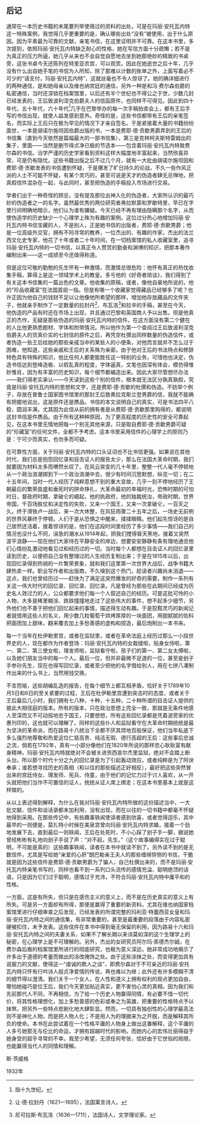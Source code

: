 ## 后记

通常在一本历史书籍的末尾要列举使用过的资料的出处，可是在玛丽·安托瓦内特这一特殊案例，我觉得几乎更重要的是，确认哪些出处“没有”被使用，出于什么原因。因为平素最为可靠的文献，亲笔书信，在这里证明并不可靠。在这本书里，多次提到，依照玛丽·安托瓦内特缺乏耐心的性格，她在写信方面十分疏懒；若不是为真正的压力所逼，她几乎从来也不会自觉自愿地去坐到她那绝妙的精致的书桌旁，这张书桌今天还陈列在特里亚农宫，可以观赏。因此在她逝世之后十年，几乎没有什么出自她手笔的书信为人所知，除了那难以计数的账单之外，上面写着必不可少的“请支付，玛丽·安托瓦内特”，这就丝毫也不令人惊讶了。她的确详细进行的两种通信，是和她母亲以及维也纳宫廷的通信，另外一种是和冯·费尔森伯爵的私密通信，当时还深锁在档案馆里，以后还有半个世纪也不得公之于世，少数几封已经发表的，王后致波利涅克伯爵夫人的信函原件，也同样不可得见。因此到四十年代，五十年代，六十年代[^1]几乎在巴黎举办的每一次手稿拍卖会上，都有王后手写的书信出现，就使人益发感到意外。奇怪的是，这些书信都带有王后的亲笔签名，而实际上王后只在极为罕见的情况下才亲自签名。于是紧接着大量的书籍纷纷面世，一本是胡诺尔施坦因伯爵出版的书，一本是费耶·德·贡歇男爵弄到的王后的书信集（直到今天依然是篇幅最大的一部书信集），第三是克林柯夫斯特雷姆出的集子，里面——当然是删节得贞净已极的节选本——包含着玛丽·安托瓦内特致费尔森的书信。治学严谨的历史学家看到资料这样大幅度地丰富起来，当然欣喜异常，可是仍有隐忧。这些书籍出版之后不过几个月，就有一大批由胡诺尔施坦因和费耶·德·贡歇发表的书信遭到怀疑，于是爆发了旷日持久的论战，不久一些作风正派的人士不可能不怀疑，有某个灵巧的，甚至可说是天才的伪造者肆无忌惮地，把真假信件混杂在一起，与此同时，甚至把伪造的手稿投入市场进行交易。

学者们出于一种奇怪的顾忌，没有提及那位出神入化的伪造者，大家所认识的最巧妙的伪造者之一的名字。虽然最优秀的两位研究者弗拉默蒙和罗歇特里，早已在字里行间明确地暗示，他们认为谁有嫌疑。今天已经不再有理由隐瞒那个名字，从而使伪造学的历史缺少一个心理学上殊为有趣的案例。这位过分热心地增加玛丽·安托瓦内特书信宝藏的人，不是别人，正是她书信的出版者，费耶·德·贡歇男爵；他是一位高级外交官，拥有不同寻常的教养，一位杰出的、有趣的作家，杰出的法兰西文化史专家，他花了十年或者二十年时间，在一切档案馆的私人收藏室里，追寻玛丽·安托瓦内特的一切书信，以真正令人赞赏的勤奋和渊博的知识，把那本著作编制出来——这一成绩至今还值得称道。

但是这位可敬的勤勉的先生怀有一种激情，而激情总很危险：他怀有真正的热忱收集手稿，算得上是这一领域学术上的教皇。多亏他的《好奇者琐谈》，我们得到了有关这本书信集的一篇出色的文章。他收集的原稿，或者，像他自豪地所说的，他的“珍品收藏室”在法国首屈一指。但是有哪一个收藏家觉得藏品已经够多了呢？也许正因为他自己的钱财不足以让他像他所希望的那样，增加他存放藏品的文件夹子，他就亲手制作了一定数量的拉封丹[^2]、布瓦洛[^3]和拉辛的手稿，甚至在今天，他伪造的产品有时还在市场上出现，并且通过巴黎和英国商人予以出售。但是他真正的杰作，无疑是那些伪造的玛丽·安托瓦内特的信件。在这方面没有第二个健在的人比他更熟悉题材、字体和附带情况。所以他作为第一个查阅过王后致波利涅克伯爵夫人的货真价实的七封信的原件之后，再凭空杜撰出同样数量的伪造信件，或者伪造一些王后给她的那些亲戚当中的某些人的小便条，对他而言就并不怎么过于困难，他知道，这些亲戚和王后的关系殊为亲密。由于他对王后的书法特点和修辞特色具有特殊的知识，他比任何人都更能胜任这一特别的业务，可惜他也决定，伪造书信达到登峰造极、以假乱真的程度，字体逼真，文笔也因深有体会，模仿得惟妙惟肖，因为有丰富的历史知识，每个细节都编造出来。因此大家尽管想尽办法——我们得老实承认——今天读到这些个别的信件，根本就无法区分孰真孰假，究竟是玛丽·安托瓦内特的思想和文字，还是费耶·德·贡歇的杜撰和伪造。不妨举个例子，存放在普鲁士国家图书馆里的那封王后致弗拉克斯兰登男爵的信，我就不能确有把握地说出，这是原件还是赝品。书信的本文说明自己的真实，可是书法四平八稳，圆润丰满，尤其因为此信从前的拥有者是从费耶·德·贡歇那里购得的，都说明这封书信是件赝品。由于所有这种种原因，为了更高程度的历史性的安全可靠起见，在这本书里无情地把每一个别无其他来源，只是取自费耶·德·贡歇男爵可疑的“珍藏室”的任何文件，全都不予考虑。这本书里采用信件的心理学上的原则乃是：宁可少而真实，也勿多而可疑。

在可靠性方面，关于玛丽·安托瓦内特的口头证词也不比书信更强。如果说在其他时代，我们总是抱怨回忆录和目击证人的报告太少，那么在法国大革命时期，我们就要因为材料太多而喟然长叹了。在风云突变的几十年里，整整一代人毫不停顿地从一个政治浪潮掷到下一个政治浪潮中去，很少有时间沉思默想，纵览一切；在二十五年间，当时一代人经历了纯粹意想不到的重大变故，几乎一刻不停地经历了王朝最后的繁荣昌盛和垂死时的拼命挣扎，大革命最初的幸福时光，恐怖时期的可怕时日，督政府时期，拿破仑的崛起，他的执政府，他的独裁统治，帝政时期，世界帝国，千百场胜仗和决定性的失败，又来一个国王，又来一次拿破仑，一百天之久。终于滑铁卢一战后，来一次大休整，在风狂雨骤二十五年之后，一场史无前例的世界风暴终于停顿。人们于是从恐惧之中醒来，揉揉眼睛。他们起先惊讶的是自己居然还活着，接着惊讶的是，他们在这段时间里经历了多少事情——我们自己的情况也没什么不同，湍急的潮水从1914年起，把我们搅得昏天黑地，接着又突然波平浪静——现在他们大家待在平静安全的岸边，想要安安静静有条有理地通览他们心情纷乱激动地看见过和经历过的一切。当时每个人都想在目击证人的回忆录里读到历史，以便把自己没有整理过的人生经历复制出来；于是在1815年以后，出现回忆录得到热销的一片繁荣景象，就和我们这里第一次世界大战后，战争书籍大肆热卖一样。职业写作者和出版商，不久嗅到这个热门，趁读者兴趣尚未消退——这点，我们也曾经历过——赶快为了满足这突然爆发的好奇的需要，制作一系列有关这一伟大时代的回忆录、回忆录、回忆录。凡是曾经为那些在此期间已经成为历史名人效过力的人，公众都要求他们每一个人叙述自己的经历。可是这批可怜的小人物，大多是稀里糊涂、跌跌撞撞地走过了这些伟大的事件，想不起多少细节，另外他们也不善于把他们回忆起来的事情，描述得生动有趣。于是狡黠灵巧的新闻记者就借用这些人的名义，用少数几粒葡萄干烘烤厚厚的一块面团，用甜腻腻的佐料把面团加上甜味，翻来覆去加上多愁善感的虚构和捏造，最后炮制出一本书来。

每一个当年在杜伊勒里宫，或者在监狱里，或者在革命法庭上经历过那么一小段世界史的人，现在都作为作者登场：玛丽·安托瓦内特的女裁缝啦，贴身女侍啦，第一、第二、第三使女啦，理发师啦，监狱看守啦，孩子们的第一、第二女太傅啦，以及她们朋友当中的每一个人。最后一位，但并非最微不足道的一位，甚至是刽子手参孙先生，现在也得写回忆录，或者至少把他的名字借给别人，用在七拼八凑制作出来的什么书上，当然用钱交换。

不言而喻，这些胡编乱造的报告，在每个细节上都互相矛盾，恰好关于1789年10月5日和6日的至关紧要的过程，王后在杜伊勒里宫遭到突击时的态度，或者关于王后最后几小时，我们拥有七八种，十种，十五种，二十种所谓的目击证人提供的彼此大相径庭的版本。所有的版本，只在政治思想上完全一致，那就是无条件地感人至深而又不可动摇地忠于国王，只要想想，所有这些回忆录都是凭着波旁家的优惠刊印的，这也就可以理解了。同样的这些仆人和监狱看守在大革命时期统统是最为坚决的革命派，而在路易十八统治下全都不厌其烦地百般保证，他们当年私底下多么强烈地尊敬和热爱这位仁慈高贵、纯洁无瑕、德行高超的王后：这些事后忠诚之流，倘若在1792年，真有一小部分像他们在1820年所说的那样忠心耿耿富有献身精神，玛丽·安托瓦内特就绝对不会被关进贡西哀尔杰里监狱，绝对不会踏上断头台。所以那个时代十分之九的回忆录是为了引起轰动效应，或者纯粹是为了阿谀奉承；谁若想寻找历史的真相（和以往的那些描述正好相反），最好把这些突然冒出来的宫廷侍女、理发师、宪兵、侍童，由于他们的记忆力过于讨人喜欢，从一开头就把他们当作不可置信的证人，统统从证人席上撵走；在这本书里基本上就是这样做的。

从以上表述得到解释，为什么在我对玛丽·安托瓦内特所做的这份描述当中，一大批文献、信件和谈话录都未加利用，没有出现，而在以往的一切书籍中都毫不怀疑地得到采用。在那些传记中，有些趣事轶闻使读者感到欣喜，或者觉得逗乐，其中最早的一则便是，莫扎特小时候在美泉宫曾向玛丽·安托瓦内特求婚，接着一个劲地发展下去，直到最后一则轶闻，王后在处死时，不小心踩了刽子手一脚，据说她曾经彬彬有礼地向刽子手说了声：“对不起，先生。”（这个故事编得实在过于聪明，不可能是真的）这些趣事轶闻，读者在本书中就读不到了。另外读不到的是无数信件，尤其是写给她“亲爱的心肝”朗巴勒亲王夫人的那些缠绵悱恻的书信，干脆就是因为这些信件是费耶·德·贡歇男爵为了骗人，自己杜撰出来的，而不是玛丽·安托瓦内特亲笔书写的，同样也看不到一系列口头流传的感情充溢、聪明绝顶的话语，只是因为它们过于聪明，感情过于充沛，不符合玛丽·安托瓦内特中庸平和的性格。

一方面，这是有所失，但只是在感伤主义的意义上，而不是在历史真实的意义上有所失。可是另一方面却有所得，那便是赢得了重要的新资料。尤其在维也纳国家档案馆里进行仔细审查之后发现，已经发表的所谓完整的玛利亚·特蕾西亚女皇和玛丽·安托瓦内特之间的通信集，有非常重要的，甚至是最重要的段落由于内容私密硬被扣住，未予发表。这些信件在本书中得到毫无保留的利用，因为路易十六和玛丽·安托瓦内特之间的夫妻关系，如果不了解长期以来讳莫如深的这个生理学上的秘密，在心理学上是不可理解的。另外，杰出的女研究员阿尔玛·索德杰尔姆，在费尔森后裔的档案馆里所进行的彻底研究，也极为意义深远，她非常成功地揭示了许多出于道德的考量而做出的涂改掩饰之处。由于这些涂抹之处，而变得更加具有说服力的文献，使得这一“虔诚的欺人之谈”，即费尔森对于不可亲近的玛丽·安托瓦内特只怀有行吟诗人般贞净爱情的传说，再也难以为继；此外还有许多模糊不清的细节得以澄清。我们关于一个女人，在人性和道义上拥有权利的观点更加自由，哪怕她碰巧是位王后，我们今天更加贴近真实，更不害怕心灵的真相，因为我们和先前那代人不同，不再相信，为了给一个历史人物赢得同情，有必要不惜一切代价，将其性格理想化，加上多愁善感的色彩或奉之为英雄，把重要的性格特点予以抹煞，把另外一些特点悲剧化地大肆彰显。然而，一切具有独创性的心理学最高法则不是神化人物，而是把人物人化；不是用人为的理据来为之开脱，而是解释其所负的使命。本书在此尝试着在一个性格平庸的人物身上做出这番解释，这个平庸的人多亏她那无与伦比的命运，才拥有超越时代的影响，而她内心的宏伟壮丽得益于她身受的超乎寻常的不幸。我至少希望，无须任何夸张，恰好由于它世俗的局限，也能赢得当代人的同情和理解。

斯·茨威格

1932年

[^1]: 指十九世纪。
[^2]: 让·德·拉封丹（1621—1695），法国寓言诗人。
[^3]: 尼可拉斯·布瓦洛（1636—1711），法国诗人，文学理论家。
